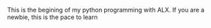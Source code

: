 This is the begining of my python programming with ALX.
If you are a newbie, this is the pace to learn
